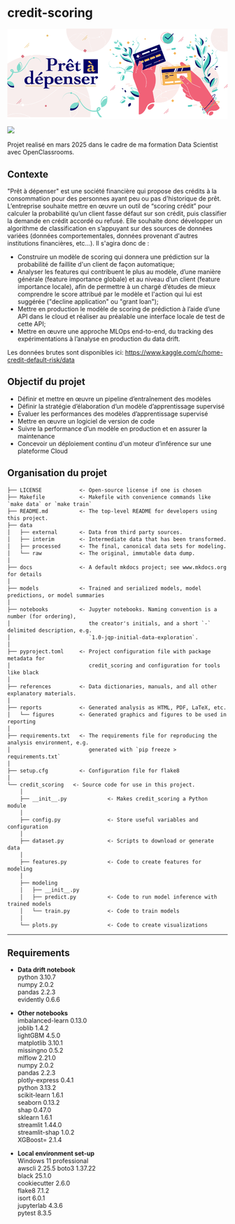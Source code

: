 # credit-scoring

![](logo.png)

<a target="_blank" href="https://cookiecutter-data-science.drivendata.org/">
    <img src="https://img.shields.io/badge/CCDS-Project%20template-328F97?logo=cookiecutter" />
</a>

Projet realisé en mars 2025 dans le cadre de ma formation Data Scientist avec OpenClassrooms.

## Contexte
"Prêt à dépenser" est une société financière qui propose des crédits à la consommation pour
des personnes ayant peu ou pas d'historique de prêt. L’entreprise souhaite mettre en œuvre
un outil de “scoring crédit” pour calculer la probabilité qu’un client fasse défaut sur son crédit, 
puis classifier la demande en crédit accordé ou refusé. Elle souhaite donc développer un algorithme
de classification en s’appuyant sur des sources de données variées (données comportementales,
données provenant d'autres institutions financières, etc...). Il s'agira donc de :  

- Construire un modèle de scoring qui donnera une prédiction sur la probabilité de faillite d'un
 client de façon automatique;
- Analyser les features qui contribuent le plus au modèle, d’une manière générale (feature
 importance globale) et au niveau d’un client (feature importance locale), afin de permettre
 à un chargé d’études de mieux comprendre le score attribué par le modèle et l'action qui
 lui est suggérée ("decline application" ou "grant loan");
- Mettre en production le modèle de scoring de prédiction à l’aide d’une API dans le cloud et réaliser
au préalable une interface locale de test de cette API;
- Mettre en œuvre une approche MLOps end-to-end, du tracking des expérimentations
à l’analyse en production du data drift.

Les données brutes sont disponibles ici: https://www.kaggle.com/c/home-credit-default-risk/data

## Objectif du projet

- Définir et mettre en œuvre un pipeline d’entraînement des modèles  
- Définir la stratégie d’élaboration d’un modèle d’apprentissage supervisé  
- Évaluer les performances des modèles d’apprentissage supervisé  
- Mettre en œuvre un logiciel de version de code  
- Suivre la performance d’un modèle en production et en assurer la maintenance  
- Concevoir un déploiement continu d'un moteur d’inférence sur une plateforme Cloud  

## Organisation du projet

```
├── LICENSE            <- Open-source license if one is chosen
├── Makefile           <- Makefile with convenience commands like `make data` or `make train`
├── README.md          <- The top-level README for developers using this project.
├── data
│   ├── external       <- Data from third party sources.
│   ├── interim        <- Intermediate data that has been transformed.
│   ├── processed      <- The final, canonical data sets for modeling.
│   └── raw            <- The original, immutable data dump.
│
├── docs               <- A default mkdocs project; see www.mkdocs.org for details
│
├── models             <- Trained and serialized models, model predictions, or model summaries
│
├── notebooks          <- Jupyter notebooks. Naming convention is a number (for ordering),
│                         the creator's initials, and a short `-` delimited description, e.g.
│                         `1.0-jqp-initial-data-exploration`.
│
├── pyproject.toml     <- Project configuration file with package metadata for 
│                         credit_scoring and configuration for tools like black
│
├── references         <- Data dictionaries, manuals, and all other explanatory materials.
│
├── reports            <- Generated analysis as HTML, PDF, LaTeX, etc.
│   └── figures        <- Generated graphics and figures to be used in reporting
│
├── requirements.txt   <- The requirements file for reproducing the analysis environment, e.g.
│                         generated with `pip freeze > requirements.txt`
│
├── setup.cfg          <- Configuration file for flake8
│
└── credit_scoring   <- Source code for use in this project.
    │
    ├── __init__.py             <- Makes credit_scoring a Python module
    │
    ├── config.py               <- Store useful variables and configuration
    │
    ├── dataset.py              <- Scripts to download or generate data
    │
    ├── features.py             <- Code to create features for modeling
    │
    ├── modeling                
    │   ├── __init__.py 
    │   ├── predict.py          <- Code to run model inference with trained models          
    │   └── train.py            <- Code to train models
    │
    └── plots.py                <- Code to create visualizations
```

--------

## Requirements

- **Data drift notebook**  
python 3.10.7  
numpy 2.0.2  
pandas 2.2.3  
evidently 0.6.6  

- **Other notebooks**  
imbalanced-learn 0.13.0  
joblib 1.4.2  
lightGBM 4.5.0  
matplotlib 3.10.1  
missingno 0.5.2  
mlflow 2.21.0  
numpy 2.0.2  
pandas 2.2.3  
plotly-express 0.4.1  
python 3.13.2  
scikit-learn 1.6.1  
seaborn 0.13.2  
shap 0.47.0  
sklearn 1.6.1  
streamlit 1.44.0  
streamlit-shap 1.0.2  
XGBoost= 2.1.4  

- **Local environment set-up**  
Windows 11 professional  
awscli 2.25.5
boto3 1.37.22  
black 25.1.0  
cookiecutter 2.6.0  
flake8 7.1.2  
isort 6.0.1  
jupyterlab 4.3.6  
pytest 8.3.5  
